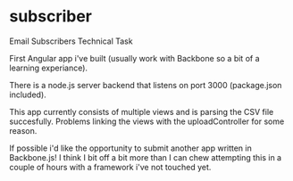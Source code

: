 # subscriber
Email Subscribers Technical Task

First Angular app i've built (usually work with Backbone so a bit of a learning experiance). 

There is a node.js server backend that listens on port 3000 (package.json included).

This app currently consists of multiple views and is parsing the CSV file succesfully. Problems linking the views with the uploadController for some reason.

If possible i'd like the opportunity to submit another app written in Backbone.js! I think I bit off a bit more than I can chew attempting this in a couple of hours with a framework i've not touched yet.